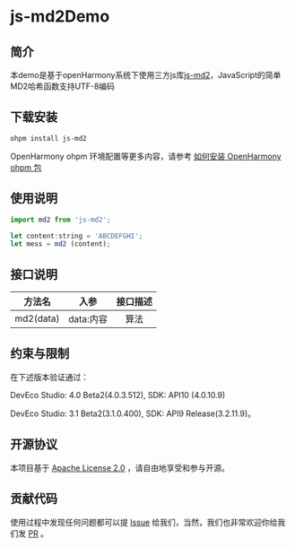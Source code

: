 # js-md2Demo

## 简介
本demo是基于openHarmony系统下使用三方js库[js-md2](https://github.com/emn178/js-md2)，JavaScript的简单MD2哈希函数支持UTF-8编码

## 下载安装
```
ohpm install js-md2
```
OpenHarmony ohpm 环境配置等更多内容，请参考 [如何安装 OpenHarmony ohpm 包](https://gitee.com/openharmony-tpc/docs/blob/master/OpenHarmony_har_usage.md)
## 使用说明

```javascript
import md2 from 'js-md2';

let content:string = 'ABCDEFGHI';
let mess = md2 (content);
```

## 接口说明

|    方法名    |    入参     | 接口描述 |
|:---------:|:---------:|:----:|
| md2(data) | data:内容 |  算法  |

## 约束与限制
在下述版本验证通过：

DevEco Studio: 4.0 Beta2(4.0.3.512), SDK: API10 (4.0.10.9)

DevEco Studio: 3.1 Beta2(3.1.0.400), SDK: API9 Release(3.2.11.9)。

## 开源协议

本项目基于 [Apache License 2.0](https://gitee.com/openharmony-tpc/openharmony_tpc_samples/tree/master/js-md2Demo/LICENSE) ，请自由地享受和参与开源。

## 贡献代码

使用过程中发现任何问题都可以提 [Issue](https://gitee.com/openharmony-tpc/openharmony_tpc_samples/issues) 给我们，当然，我们也非常欢迎你给我们发 [PR](https://gitee.com/openharmony-tpc/openharmony_tpc_samples/pulls) 。